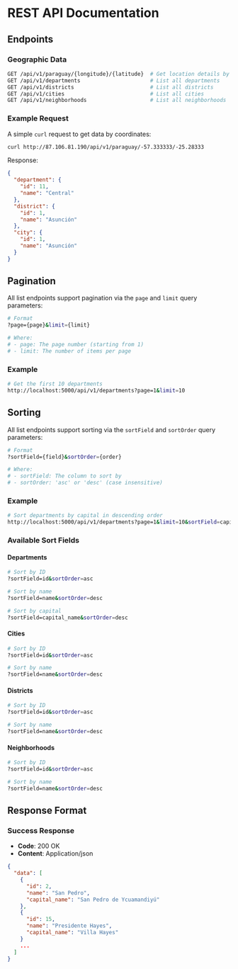 # REST API Documentation

## Endpoints

### Geographic Data

```bash
GET /api/v1/paraguay/{longitude}/{latitude}  # Get location details by coordinates
GET /api/v1/departments                      # List all departments
GET /api/v1/districts                        # List all districts
GET /api/v1/cities                           # List all cities
GET /api/v1/neighborhoods                    # List all neighborhoods
```

### Example Request

A simple `curl` request to get data by coordinates:

```bash
curl http://87.106.81.190/api/v1/paraguay/-57.333333/-25.28333
```

Response:

```json
{
  "department": {
    "id": 11,
    "name": "Central"
  },
  "district": {
    "id": 1,
    "name": "Asunción"
  },
  "city": {
    "id": 1,
    "name": "Asunción"
  }
}
```

## Pagination

All list endpoints support pagination via the `page` and `limit` query parameters:

```bash
# Format
?page={page}&limit={limit}

# Where:
# - page: The page number (starting from 1)
# - limit: The number of items per page
```

### Example

```bash
# Get the first 10 departments
http://localhost:5000/api/v1/departments?page=1&limit=10
```

## Sorting

All list endpoints support sorting via the `sortField` and `sortOrder` query parameters:

```bash
# Format
?sortField={field}&sortOrder={order}

# Where:
# - sortField: The column to sort by
# - sortOrder: 'asc' or 'desc' (case insensitive)
```

### Example

```bash
# Sort departments by capital in descending order
http://localhost:5000/api/v1/departments?page=1&limit=10&sortField=capital_name&sortOrder=desc
```

### Available Sort Fields

#### Departments

```bash
# Sort by ID
?sortField=id&sortOrder=asc

# Sort by name
?sortField=name&sortOrder=desc

# Sort by capital
?sortField=capital_name&sortOrder=desc
```

#### Cities

```bash
# Sort by ID
?sortField=id&sortOrder=asc

# Sort by name
?sortField=name&sortOrder=desc
```

#### Districts

```bash
# Sort by ID
?sortField=id&sortOrder=asc

# Sort by name
?sortField=name&sortOrder=desc
```

#### Neighborhoods

```bash
# Sort by ID
?sortField=id&sortOrder=asc

# Sort by name
?sortField=name&sortOrder=desc
```

## Response Format

### Success Response

- **Code**: 200 OK
- **Content**: Application/json

```json
{
  "data": [
    {
      "id": 2,
      "name": "San Pedro",
      "capital_name": "San Pedro de Ycuamandiyú"
    },
    {
      "id": 15,
      "name": "Presidente Hayes",
      "capital_name": "Villa Hayes"
    }
    ...
  ]
}

```
